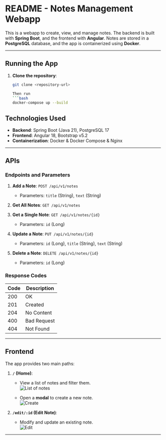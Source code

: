 # README - Notes Management Webapp

This is a webapp to create, view, and manage notes. The backend is built with **Spring Boot**, and the frontend with **Angular**. Notes are stored in a **PostgreSQL** database, and the app is containerized using **Docker**.

---

## Running the App

1. **Clone the repository**:  
   ```bash
   git clone <repository-url>

   Then run
   ```bash
   docker-compose up --build
   

## Technologies Used

- **Backend**: Spring Boot (Java 21), PostgreSQL 17  
- **Frontend**: Angular 18, Bootstrap v5.2  
- **Containerization**: Docker & Docker Compose  & Nginx

---

## APIs

### Endpoints and Parameters

1. **Add a Note**: `POST /api/v1/notes`  
   - Parameters: `title` (String), `text` (String)

2. **Get All Notes**: `GET /api/v1/notes`  

3. **Get a Single Note**: `GET /api/v1/notes/{id}`  
   - Parameters: `id` (Long)

4. **Update a Note**: `PUT /api/v1/notes/{id}`  
   - Parameters: `id` (Long), `title` (String), `text` (String)

5. **Delete a Note**: `DELETE /api/v1/notes/{id}`  
   - Parameters: `id` (Long)

### Response Codes

| Code | Description              |
|------|--------------------------|
| 200  | OK                       |
| 201  | Created                  |
| 204  | No Content               |
| 400  | Bad Request              |
| 404  | Not Found                |

---

## Frontend

The app provides two main paths:

1. **`/` (Home)**:  
   - View a list of notes and filter them.  
![List of notes](images/home.png "List of notes")

   - Open a **modal** to create a new note.  
![Create](images/home.png "Create a note")

2. **`/edit/:id` (Edit Note)**:  
   - Modify and update an existing note.  
![Edit](images/edit.png "Edit a note")

---